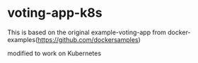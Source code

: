 # voting-app-k8s

This is based on the original example-voting-app from docker-examples(https://github.com/dockersamples)

modified to work on Kubernetes
